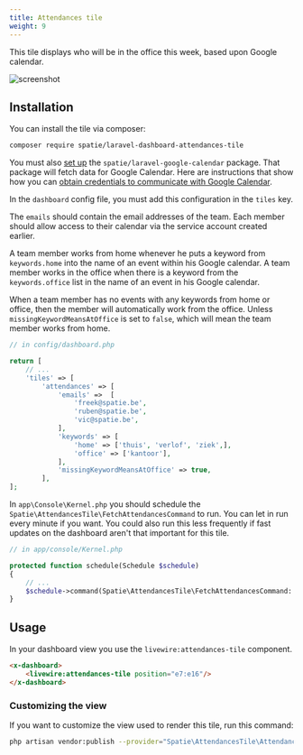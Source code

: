```yaml
---
title: Attendances tile
weight: 9
---
```


This tile displays who will be in the office this week, based upon Google calendar.

![screenshot](https://spatie.be/docs/laravel-dashboard/v2/images/attendances.png)

## Installation

You can install the tile via composer:

```bash
composer require spatie/laravel-dashboard-attendances-tile
```

You must also [set up](https://github.com/spatie/laravel-google-calendar#installation) the `spatie/laravel-google-calendar` package. That package will fetch data for Google Calendar. Here are instructions that show how you can [obtain credentials to communicate with Google Calendar](https://github.com/spatie/laravel-google-calendar#how-to-obtain-the-credentials-to-communicate-with-google-calendar).

In the `dashboard` config file, you must add this configuration in the `tiles` key.

The `emails` should contain the email addresses of the team. Each member should allow access to their calendar via the service account created earlier.

A team member works from home whenever he puts a keyword from `keywords.home` into the name of an event within his Google calendar. A team member works in the office when there is a keyword from the `keywords.office` list in the name of an event in his Google calendar.

When a team member has no events with any keywords from home or office, then the member will automatically work from the office. Unless `missingKeywordMeansAtOffice` is set to `false`, which will mean the team member works from home.

```php
// in config/dashboard.php

return [
    // ...
    'tiles' => [
        'attendances' => [
            'emails' =>  [
                'freek@spatie.be',
                'ruben@spatie.be',
                'vic@spatie.be',
            ],
            'keywords' => [
                'home' => ['thuis', 'verlof', 'ziek',],
                'office' => ['kantoor'],
            ],
            'missingKeywordMeansAtOffice' => true,
        ],
];
```

In `app\Console\Kernel.php` you should schedule the `Spatie\AttendancesTile\FetchAttendancesCommand` to run. You can let in run every minute if you want. You could also run this less frequently if fast updates on the dashboard aren't that important for this tile.

```php
// in app/console/Kernel.php

protected function schedule(Schedule $schedule)
{
    // ...
    $schedule->command(Spatie\AttendancesTile\FetchAttendancesCommand::class)->everyMinute();
}
```

## Usage

In your dashboard view you use the `livewire:attendances-tile` component.

```html
<x-dashboard>
    <livewire:attendances-tile position="e7:e16"/>
</x-dashboard>
```

### Customizing the view

If you want to customize the view used to render this tile, run this command:

```bash
php artisan vendor:publish --provider="Spatie\AttendancesTile\AttendancesTileServiceProvider" --tag="dashboard-attendances-tile-views"
```
